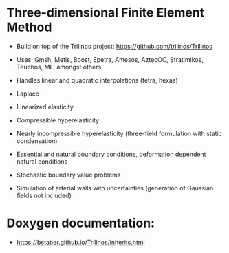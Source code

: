 # Three-dimensional Finite Element Method  

* Build on top of the Trilinos project: https://github.com/trilinos/Trilinos

* Uses: Gmsh, Metis, Boost, Epetra, Amesos, AztecOO, Stratimikos, Teuchos, ML, amongst others.
* Handles linear and quadratic interpolations (tetra, hexas)
* Laplace
* Linearized elasticity
* Compressible hyperelasticity
* Nearly incompressible hyperelasticity (three-field formulation with static condensation)
* Essential and natural boundary conditions, deformation dependent natural conditions
* Stochastic boundary value problems
* Simulation of arterial walls with uncertainties (generation of Gaussian fields not included)

# Doxygen documentation:
* https://bstaber.github.io/Trilinos/inherits.html


